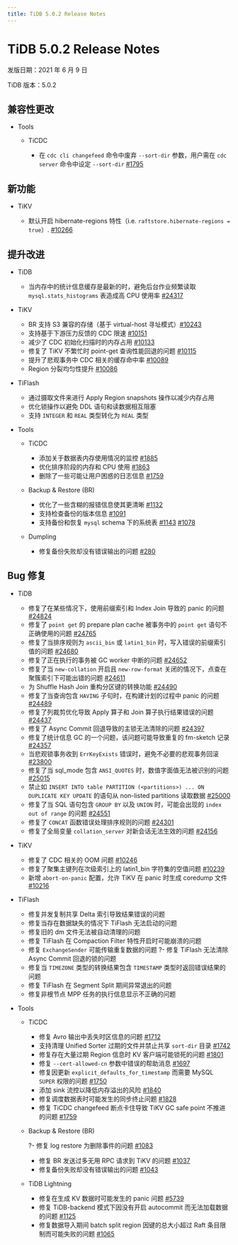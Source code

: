 ```yaml
---
title: TiDB 5.0.2 Release Notes
---
```


# TiDB 5.0.2 Release Notes

发版日期：2021 年 6 月 9 日

TiDB 版本：5.0.2

## 兼容性更改

+ Tools

    + TiCDC

        - 在 `cdc cli changefeed` 命令中废弃 `--sort-dir` 参数，用户需在 `cdc server` 命令中设定 `--sort-dir` [#1795](https://github.com/pingcap/ticdc/pull/1795)

## 新功能

+ TiKV

    - 默认开启 hibernate-regions 特性（i.e. `raftstore.hibernate-regions = true`）. [#10266](https://github.com/tikv/tikv/pull/10266)

## 提升改进

+ TiDB

    - 当内存中的统计信息缓存是最新的时，避免后台作业频繁读取 `mysql.stats_histograms` 表造成高 CPU 使用率 [#24317](https://github.com/pingcap/tidb/pull/24317)

+ TiKV

    - BR 支持 S3 兼容的存储（基于 virtual-host 寻址模式）[#10243](https://github.com/tikv/tikv/pull/10243)
    - 支持基于下游压力反馈的 CDC 限速 [#10151](https://github.com/tikv/tikv/pull/10151)
    - 减少了 CDC 初始化扫描时的内存占用 [#10133](https://github.com/tikv/tikv/pull/10133)
    - 修复了 TiKV 不繁忙时 point-get 查询性能回退的问题 [#10115](https://github.com/tikv/tikv/pull/10115)
    - 提升了悲观事务中 CDC 相关的缓存命中率 [#10089](https://github.com/tikv/tikv/pull/10089)
    - Region 分裂均匀性提升 [#10086](https://github.com/tikv/tikv/pull/10086)

+ TiFlash

    - 通过摄取文件来进行 Apply Region snapshots 操作以减少内存占用
    - 优化锁操作以避免 DDL 语句和读数据相互阻塞
    - 支持 `INTEGER` 和 `REAL` 类型转化为 `REAL` 类型

+ Tools

    + TiCDC

        - 添加关于数据表内存使用情况的监控 [#1885](https://github.com/pingcap/ticdc/pull/1885)
        - 优化排序阶段的内存和 CPU 使用 [#1863](https://github.com/pingcap/ticdc/pull/1863)
        - 删除了一些可能让用户困惑的日志信息 [#1759](https://github.com/pingcap/ticdc/pull/1759)

    + Backup & Restore (BR)

        - 优化了一些含糊的报错信息使其更清晰 [#1132](https://github.com/pingcap/br/pull/1132)
        - 支持检查备份的版本信息 [#1091](https://github.com/pingcap/br/pull/1091)
        - 支持备份和恢复 `mysql` schema 下的系统表 [#1143](https://github.com/pingcap/br/pull/1143) [#1078](https://github.com/pingcap/br/pull/1078)

    + Dumpling

        - 修复备份失败却没有错误输出的问题 [#280](https://github.com/pingcap/dumpling/pull/280)

## Bug 修复

+ TiDB

    - 修复了在某些情况下，使用前缀索引和 Index Join 导致的 panic 的问题 [#24824](https://github.com/pingcap/tidb/pull/24824)
    - 修复了 `point get` 的 prepare plan cache 被事务中的 `point get` 语句不正确使用的问题 [#24765](https://github.com/pingcap/tidb/pull/24765)
    - 修复了当排序规则为 `ascii_bin` 或 `latin1_bin` 时，写入错误的前缀索引值的问题 [#24680](https://github.com/pingcap/tidb/pull/24680)
    - 修复了正在执行的事务被 GC worker 中断的问题 [#24652](https://github.com/pingcap/tidb/pull/24652)
    - 修复了当 `new-collation` 开启且 `new-row-format` 关闭的情况下，点查在聚簇索引下可能出错的问题 [#24611](https://github.com/pingcap/tidb/pull/24611)
    - 为 Shuffle Hash Join 重构分区键的转换功能 [#24490](https://github.com/pingcap/tidb/pull/24490)
    - 修复了当查询包含 `HAVING` 子句时，在构建计划的过程中 panic 的问题 [#24489](https://github.com/pingcap/tidb/pull/24489)
    - 修复了列裁剪优化导致 Apply 算子和 Join 算子执行结果错误的问题 [#24437](https://github.com/pingcap/tidb/pull/24437)
    - 修复了 Async Commit 回退导致的主锁无法清除的问题 [#24397](https://github.com/pingcap/tidb/pull/24397)
    - 修复了统计信息 GC 的一个问题，该问题可能导致重复的 fm-sketch 记录 [#24357](https://github.com/pingcap/tidb/pull/24357)
    - 当悲观锁事务收到 `ErrKeyExists` 错误时，避免不必要的悲观事务回滚 [#23800](https://github.com/pingcap/tidb/pull/23800)
    - 修复了当 sql_mode 包含 `ANSI_QUOTES` 时，数值字面值无法被识别的问题 [#25015](https://github.com/pingcap/tidb/pull/25015)
    - 禁止如 `INSERT INTO table PARTITION (<partitions>) ... ON DUPLICATE KEY UPDATE` 的语句从 non-listed partitions 读取数据 [#25000](https://github.com/pingcap/tidb/pull/25000)
    - 修复了当 SQL 语句包含 `GROUP BY` 以及 `UNION` 时，可能会出现的 `index out of range` 的问题 [#24551](https://github.com/pingcap/tidb/pull/24551)
    - 修复了 `CONCAT` 函数错误处理排序规则的问题 [#24301](https://github.com/pingcap/tidb/pull/24301)
    - 修复了全局变量 `collation_server` 对新会话无法生效的问题 [#24156](https://github.com/pingcap/tidb/pull/24156)

+ TiKV
    - 修复了 CDC 相关的 OOM 问题 [#10246](https://github.com/tikv/tikv/pull/10246)
    - 修复了聚集主键列在次级索引上的 latin1_bin 字符集的空值问题 [#10239](https://github.com/tikv/tikv/pull/10239)
    - 新增 `abort-on-panic` 配置，允许 TiKV 在 panic 时生成 coredump 文件 [#10216](https://github.com/tikv/tikv/pull/10216)

+ TiFlash

    - 修复并发复制共享 Delta 索引导致结果错误的问题
    - 修复当存在数据缺失的情况下 TiFlash 无法启动的问题
    - 修复旧的 dm 文件无法被自动清理的问题
    - 修复 TiFlash 在 Compaction Filter 特性开启时可能崩溃的问题
    - 修复 `ExchangeSender` 可能传输重复数据的问题
    ?- 修复 TiFlash 无法清除 Async Commit 回退的锁的问题
    - 修复当 `TIMEZONE` 类型的转换结果包含 `TIMESTAMP` 类型时返回错误结果的问题
    - 修复 TiFlash 在 Segment Split 期间异常退出的问题
    - 修复非根节点 MPP 任务的执行信息显示不正确的问题

+ Tools

    + TiCDC

        - 修复 Avro 输出中丢失时区信息的问题 [#1712](https://github.com/pingcap/ticdc/pull/1712)
        - 支持清理 Unified Sorter 过期的文件并禁止共享 `sort-dir` 目录 [#1742](https://github.com/pingcap/ticdc/pull/1742)
        - 修复存在大量过期 Region 信息时 KV 客户端可能锁死的问题 [#1801](https://github.com/pingcap/ticdc/pull/1801)
        - 修复 `--cert-allowed-cn` 参数中错误的帮助消息 [#1697](https://github.com/pingcap/ticdc/pull/1697)
        - 修复因更新 `explicit_defaults_for_timestamp` 而需要 MySQL `SUPER` 权限的问题 [#1750](https://github.com/pingcap/ticdc/pull/1750)
        - 添加 sink 流控以降低内存溢出的风险 [#1840](https://github.com/pingcap/ticdc/pull/1840)
        - 修复调度数据表时可能发生的同步终止问题 [#1828](https://github.com/pingcap/ticdc/pull/1828)
        - 修复 TiCDC changefeed 断点卡住导致 TiKV GC safe point 不推进的问题 [#1759](https://github.com/pingcap/ticdc/pull/1759)

    + Backup & Restore (BR)

        ?- 修复 log restore 为删除事件的问题 [#1083](https://github.com/pingcap/br/pull/1083)
        - 修复 BR 发送过多无用 RPC 请求到 TiKV 的问题 [#1037](https://github.com/pingcap/br/pull/1037)
        - 修复备份失败却没有错误输出的问题 [#1043](https://github.com/pingcap/br/pull/1043)

    + TiDB Lightning

        - 修复在生成 KV 数据时可能发生的 panic 问题 [#5739](https://github.com/pingcap/br/pull/5739)
        - 修复 TiDB-backend 模式下因没有开启 autocommit 而无法加载数据的问题 [#1125](https://github.com/pingcap/br/pull/1125)
        - 修复数据导入期间 batch split region 因键的总大小超过 Raft 条目限制而可能失败的问题 [#1065](https://github.com/pingcap/br/pull/1065)
